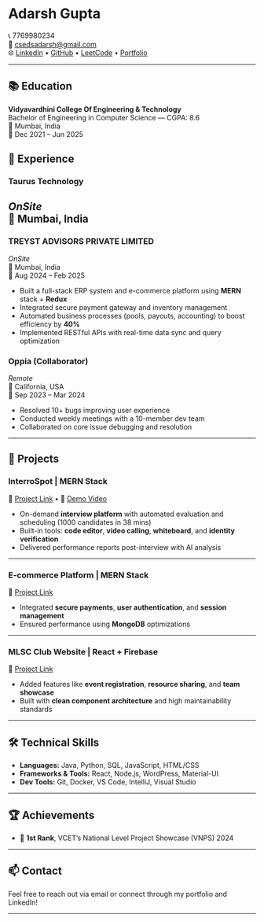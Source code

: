 # Adarsh Gupta

📞 7769980234  
📧 csedsadarsh@gmail.com  
🌐 [LinkedIn](https://www.linkedin.com/in/adarsh-gupta-a654281b1/) • [GitHub](https://github.com/Adarsh7825) • [LeetCode](http://leetcode.com/Adarsh7825) • [Portfolio](https://adarshguptaa.vercel.app/)

---

## 📚 Education

**Vidyavardhini College Of Engineering & Technology**  
Bachelor of Engineering in Computer Science — CGPA: 8.6  
📍 Mumbai, India  
📅 Dec 2021 – Jun 2025

## 💼 Experience

### **Taurus Technology**  
_OnSite_  
📍 Mumbai, India  
---

### **TREYST ADVISORS PRIVATE LIMITED**  
_OnSite_  
📍 Mumbai, India  
📅 Aug 2024 – Feb 2025  
- Built a full-stack ERP system and e-commerce platform using **MERN** stack + **Redux**  
- Integrated secure payment gateway and inventory management  
- Automated business processes (pools, payouts, accounting) to boost efficiency by **40%**  
- Implemented RESTful APIs with real-time data sync and query optimization


### **Oppia (Collaborator)**  
_Remote_  
📍 California, USA  
📅 Sep 2023 – Mar 2024  
- Resolved 10+ bugs improving user experience  
- Conducted weekly meetings with a 10-member dev team  
- Collaborated on core issue debugging and resolution

---

## 🚀 Projects

### **InterroSpot** | MERN Stack  
📎 [Project Link](https://interrospot.vercel.app/) • 🎥 [Demo Video](#)  
- On-demand **interview platform** with automated evaluation and scheduling (1000 candidates in 38 mins)  
- Built-in tools: **code editor**, **video calling**, **whiteboard**, and **identity verification**  
- Delivered performance reports post-interview with AI analysis

---

### **E-commerce Platform** | MERN Stack  
📎 [Project Link](#)  
- Integrated **secure payments**, **user authentication**, and **session management**  
- Ensured performance using **MongoDB** optimizations

---

### **MLSC Club Website** | React + Firebase  
📎 [Project Link](#)  
- Added features like **event registration**, **resource sharing**, and **team showcase**  
- Built with **clean component architecture** and high maintainability standards

---

## 🛠️ Technical Skills

- **Languages:** Java, Python, SQL, JavaScript, HTML/CSS  
- **Frameworks & Tools:** React, Node.js, WordPress, Material-UI  
- **Dev Tools:** Git, Docker, VS Code, IntelliJ, Visual Studio  

---

## 🏆 Achievements

- 🥇 **1st Rank**, VCET’s National Level Project Showcase (VNPS) 2024

---

## 📫 Contact

Feel free to reach out via email or connect through my portfolio and LinkedIn!

---

